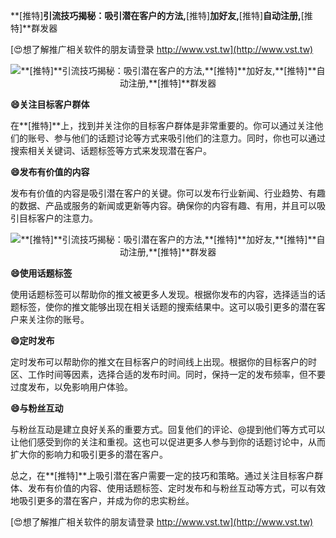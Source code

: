 **[推特]**引流技巧揭秘：吸引潜在客户的方法,**[推特]**加好友,**[推特]**自动注册,**[推特]**群发器

[😍想了解推广相关软件的朋友请登录 http://www.vst.tw](http://www.vst.tw)

 <center><img src="https://vst.tw/MP4/tuiguang/png/3.png" alt="**[推特]**引流技巧揭秘：吸引潜在客户的方法,**[推特]**加好友,**[推特]**自动注册,**[推特]**群发器"></center>

**😄关注目标客户群体**

在**[推特]**上，找到并关注你的目标客户群体是非常重要的。你可以通过关注他们的账号、参与他们的话题讨论等方式来吸引他们的注意力。同时，你也可以通过搜索相关关键词、话题标签等方式来发现潜在客户。

**😄发布有价值的内容**

发布有价值的内容是吸引潜在客户的关键。你可以发布行业新闻、行业趋势、有趣的数据、产品或服务的新闻或更新等内容。确保你的内容有趣、有用，并且可以吸引目标客户的注意力。

 <center><img src="https://vst.tw/MP4/tuiguang/png/1.png" alt="**[推特]**引流技巧揭秘：吸引潜在客户的方法,**[推特]**加好友,**[推特]**自动注册,**[推特]**群发器"></center>

**😄使用话题标签**

使用话题标签可以帮助你的推文被更多人发现。根据你发布的内容，选择适当的话题标签，使你的推文能够出现在相关话题的搜索结果中。这可以吸引更多的潜在客户来关注你的账号。

**😄定时发布**

定时发布可以帮助你的推文在目标客户的时间线上出现。根据你的目标客户的时区、工作时间等因素，选择合适的发布时间。同时，保持一定的发布频率，但不要过度发布，以免影响用户体验。

**😄与粉丝互动**

与粉丝互动是建立良好关系的重要方式。回复他们的评论、@提到他们等方式可以让他们感受到你的关注和重视。这也可以促进更多人参与到你的话题讨论中，从而扩大你的影响力和吸引更多的潜在客户。

总之，在**[推特]**上吸引潜在客户需要一定的技巧和策略。通过关注目标客户群体、发布有价值的内容、使用话题标签、定时发布和与粉丝互动等方式，可以有效地吸引更多的潜在客户，并成为你的忠实粉丝。

[😍想了解推广相关软件的朋友请登录 http://www.vst.tw](http://www.vst.tw)




